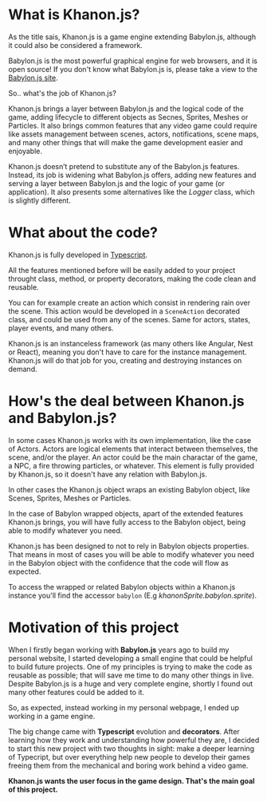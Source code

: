 # What is Khanon.js?

As the title sais, Khanon.js is a game engine extending Babylon.js, although it could also be considered a framework.

Babylon.js is the most powerful graphical engine for web browsers, and it is open source! If you don't know what Babylon.js is, please take a view to the [Babylon.js site](https://babylonjs.com/).

So.. what's the job of Khanon.js?

Khanon.js brings a layer between Babylon.js and the logical code of the game, adding lifecycle to different objects as Secnes, Sprites, Meshes or Particles. It also brings common features that any video game could require like assets management between scenes, actors, notifications, scene maps, and many other things that will make the game development easier and enjoyable.

Khanon.js doesn’t pretend to substitute any of the Babylon.js features. Instead, its job is widening what Babylon.js offers, adding new features and serving a layer between Babylon.js and the logic of your game (or application). It also presents some alternatives like the *Logger* class, which is slightly different.

# What about the code?

Khanon.js is fully developed in [Typescript](https://www.typescriptlang.org/).

All the features mentioned before will be easily added to your project throught class, method, or property decorators, making the code clean and reusable.

You can for example create an action which consist in rendering rain over the scene. This action would be developed in a `SceneAction` decorated class, and could be used from any of the scenes. Same for actors, states, player events, and many others.

Khanon.js is an instanceless framework (as many others like Angular, Nest or React), meaning you don't have to care for the instance management. Khanon.js will do that job for you, creating and destroying instances on demand.

# How's the deal between Khanon.js and Babylon.js?

In some cases Khanon.js works with its own implementation, like the case of Actors. Actors are logical elements that interact between themselves, the scene, and/or the player. An actor could be the main charactar of the game, a NPC, a fire throwing particles, or whatever. This element is fully provided by Khanon.js, so it doesn't have any relation with Babylon.js.

In other cases the Khanon.js object wraps an existing Babylon object, like Scenes, Sprites, Meshes or Particles.

In the case of Babylon wrapped objects, apart of the extended features Khanon.js brings, you will have fully access to the Babylon object, being able to modify whatever you need.

Khanon.js has been designed to not to rely in Babylon objects properties. That means in most of cases you will be able to modify whatever you need in the Babylon object with the confidence that the code will flow as expected.

To access the wrapped or related Babylon objects within a Khanon.js instance you'll find the accessor `babylon` (E.g *khanonSprite.babylon.sprite*).

# Motivation of this project

When I firstly began working with **Babylon.js** years ago to build my personal website, I started developing a small engine that could be helpful to build future projects. One of my principles is trying to make the code as reusable as possible; that will save me time to do many other things in live. Despite Babylon.js is a huge and very complete engine, shortly I found out many other features could be added to it.

So, as expected, instead working in my personal webpage, I ended up working in a game engine.

The big change came with **Typescript** evolution and **decorators**. After learning how they work and understanding how powerful they are, I decided to start this new project with two thoughts in sight: make a deeper learning of Typecript, but over everything help new people to develop their games freeing them from the mechanical and boring work behind a video game.

**Khanon.js wants the user focus in the game design. That's the main goal of this project.**